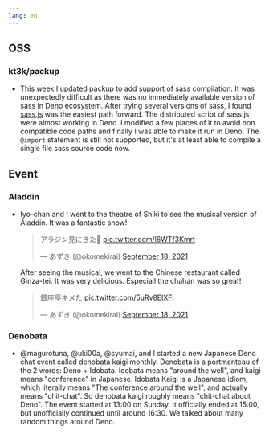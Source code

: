 ```yaml
---
lang: en
---
```


## OSS

### kt3k/packup

- This week I updated packup to add support of sass compilation. It was unexpectedly difficult as there was no immediately available version of sass in Deno ecosystem. After trying several versions of sass, I found [sass.js](https://github.com/medialize/sass.js/) was the easiest path forward. The distributed script of sass.js were almost working in Deno. I modified a few places of it to avoid non compatible code paths and finally I was able to make it run in Deno. The `@import` statement is still not supported, but it's at least able to compile a single file sass source code now.

## Event

### Aladdin

- Iyo-chan and I went to the theatre of Shiki to see the musical version of Aladdin. It was a fantastic show!

  <blockquote class="twitter-tweet"><p lang="ja" dir="ltr">アラジン見にきた🥳 <a href="https://t.co/l6WTf3Kmrt">pic.twitter.com/l6WTf3Kmrt</a></p>&mdash; あずき (@okomekirai) <a href="https://twitter.com/okomekirai/status/1439166554449399809?ref_src=twsrc%5Etfw">September 18, 2021</a></blockquote> <script async src="https://platform.twitter.com/widgets.js" charset="utf-8"></script>

  After seeing the musical, we went to the Chinese restaurant called Ginza-tei. It was very delicious. Especiall the chahan was so great!

  <blockquote class="twitter-tweet"><p lang="ja" dir="ltr">銀座亭キメた <a href="https://t.co/5uRv8ElXFi">pic.twitter.com/5uRv8ElXFi</a></p>&mdash; あずき (@okomekirai) <a href="https://twitter.com/okomekirai/status/1439199059781160961?ref_src=twsrc%5Etfw">September 18, 2021</a></blockquote> <script async src="https://platform.twitter.com/widgets.js" charset="utf-8"></script>

### Denobata

- @magurotuna, @uki00a, @syumai, and I started a new Japanese Deno chat event called denobata kaigi monthly. Denobata is a portmanteau of the 2 words: Deno + Idobata. Idobata means "around the well", and kaigi means "conference" in Japanese. Idobata Kaigi is a Japanese idiom, which literally means "The conference around the well", and actually means "chit-chat". So denobata kaigi roughly means "chit-chat about Deno". The event started at 13:00 on Sunday. It officially ended at 15:00, but unofficially continued until around 16:30. We talked about many random things around Deno.
